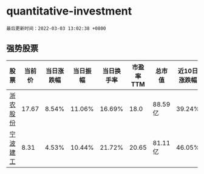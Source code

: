 # quantitative-investment

`最后更新时间：2022-03-03 13:02:38 +0800`

## 强势股票

|股票|当前价|当日涨跌幅|当日振幅|当日换手率|市盈率TTM|总市值|近10日涨跌幅|
|----|----|----|----|----|----|----|----|
|[浙农股份](https://xueqiu.com/S/SZ002758)|17.67|8.54%|11.06%|16.69%|18.0|88.59亿|39.24%|
|[宁波建工](https://xueqiu.com/S/SH601789)|8.31|4.53%|10.44%|21.72%|20.65|81.11亿|46.05%|
